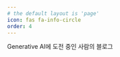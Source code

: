 ```yaml
---
# the default layout is 'page'
icon: fas fa-info-circle
order: 4
---
```


Generative AI에 도전 중인 사람의 블로그
